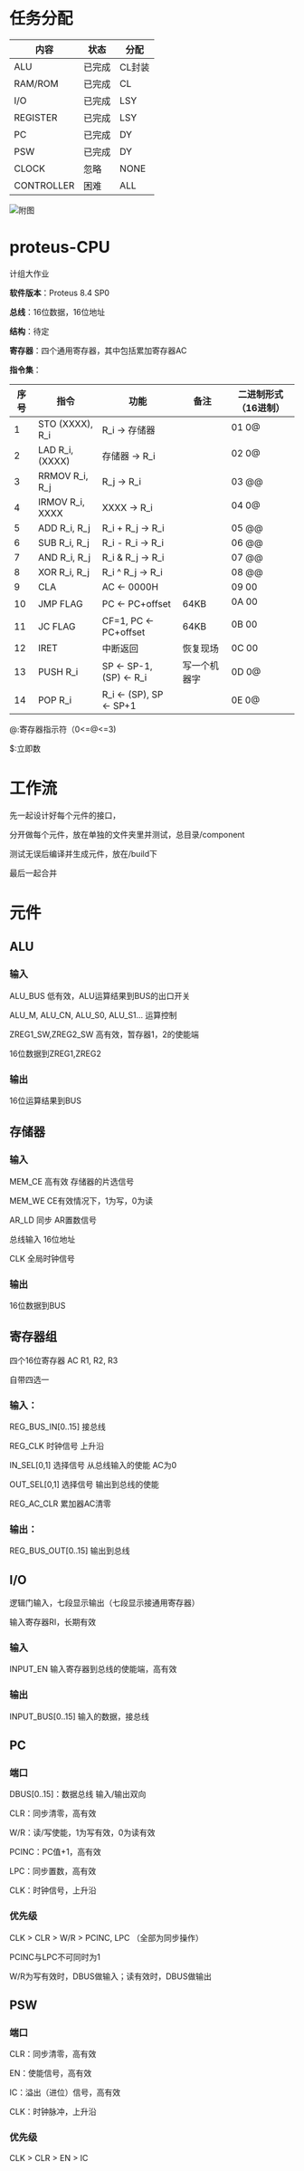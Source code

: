 # 任务分配

内容 | 状态 | 分配
---  | --- | ---
ALU | 已完成 | CL封装
RAM/ROM | 已完成 | CL
I/O | 已完成 | LSY
REGISTER | 已完成 | LSY
PC | 已完成 | DY
PSW | 已完成 | DY
CLOCK | 忽略 | NONE
CONTROLLER | 困难 | ALL

![附图](http://owvqyk7j0.bkt.clouddn.com/proteus-cpu-all.png)


# proteus-CPU

计组大作业

__软件版本__：Proteus 8.4 SP0

__总线__：16位数据，16位地址

__结构__：待定

__寄存器__：四个通用寄存器，其中包括累加寄存器AC

__指令集__：

序号 | 指令 | 功能 | 备注 | 二进制形式（16进制）
-----|-----|-----|----|------
   1  |STO (XXXX), R\_i |  R\_i -> 存储器 | | 01 0@ $$ $$  
   2  |LAD R\_i, (XXXX) |  存储器 -> R\_i | | 02 0@ $$ $$ 
   3  |RRMOV R\_i, R\_j | R\_j -> R\_i | | 03 @@
   4  |IRMOV R\_i, XXXX | XXXX -> R\_i | | 04 0@ $$ $$
   5  |ADD R\_i, R\_j |  R\_i + R\_j -> R\_i  | | 05 @@
   6  |SUB R\_i, R\_j |  R\_i - R\_i -> R\_i  | | 06 @@
   7  |AND R\_i, R\_j |  R\_i & R\_j -> R\_i  | | 07 @@
   8  |XOR R\_i, R\_j |  R\_i ^ R\_j -> R\_i  | | 08 @@
   9  |CLA |  AC <- 0000H  | | 09 00
   10  |JMP FLAG |  PC <- PC+offset  |  64KB | 0A 00 $$ $$
   11  |JC FLAG | CF=1, PC <- PC+offset  | 64KB | 0B 00 $$ $$
   12  |IRET |  中断返回  | 恢复现场 | 0C 00
   13  |PUSH R\_i | SP <- SP-1, (SP) <- R\_i  |  写一个机器字 | 0D 0@
   14  |POP R\_i | R\_i <- (SP), SP <- SP+1  | | 0E 0@
   
@:寄存器指示符（0<=@<=3)

$:立即数


# 工作流

先一起设计好每个元件的接口，

分开做每个元件，放在单独的文件夹里并测试，总目录/component

测试无误后编译并生成元件，放在/build下

最后一起合并


# 元件

## ALU

### 输入

ALU_BUS 低有效，ALU运算结果到BUS的出口开关

ALU_M, ALU_CN, ALU_S0, ALU_S1... 运算控制

ZREG1_SW,ZREG2_SW 高有效，暂存器1，2的使能端 

16位数据到ZREG1,ZREG2

### 输出

16位运算结果到BUS

## 存储器

### 输入

MEM_CE 高有效 存储器的片选信号

MEM_WE CE有效情况下，1为写，0为读

AR_LD 同步 AR置数信号

总线输入 16位地址

CLK 全局时钟信号

### 输出

16位数据到BUS


## 寄存器组

四个16位寄存器 AC R1, R2, R3

自带四选一

### 输入：

REG\_BUS_IN[0..15] 接总线

REG_CLK 时钟信号 上升沿

IN\_SEL[0,1] 选择信号 从总线输入的使能 AC为0

OUT\_SEL[0,1] 选择信号 输出到总线的使能

REG\_AC\_CLR 累加器AC清零


### 输出：

REG\_BUS\_OUT[0..15] 输出到总线

## I/O

逻辑门输入，七段显示输出（七段显示接通用寄存器）

输入寄存器RI，长期有效

### 输入

INPUT_EN 输入寄存器到总线的使能端，高有效

### 输出

INPUT_BUS[0..15] 输入的数据，接总线


## PC

### 端口

DBUS[0..15]：数据总线 输入/输出双向

CLR：同步清零，高有效

W/R：读/写使能，1为写有效，0为读有效

PCINC：PC值+1，高有效

LPC：同步置数，高有效

CLK：时钟信号，上升沿

### 优先级

CLK > CLR > W/R > PCINC, LPC （全部为同步操作）

PCINC与LPC不可同时为1

W/R为写有效时，DBUS做输入；读有效时，DBUS做输出


## PSW

### 端口

CLR：同步清零，高有效

EN：使能信号，高有效

IC：溢出（进位）信号，高有效

CLK：时钟脉冲，上升沿

### 优先级

CLK > CLR > EN > IC
